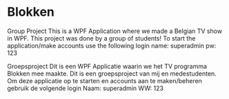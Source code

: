 # Blokken
 Group Project
This is a WPF Application where we made a Belgian TV show in WPF. 
This project was done by a group of students!
To start the application/make accounts use the following login
name: superadmin
pw: 123

Groepsproject
Dit is een WPF Applicatie waarin we het TV programma Blokken mee maakte.
Dit is een groepsproject van mij en medestudenten.
Om deze applicatie op te starten en accounts aan te maken/beheren gebruik de volgende login
Naam: superadmin
WW: 123
